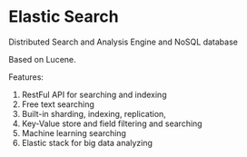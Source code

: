 # Elastic Search

Distributed Search and Analysis Engine and NoSQL database

Based on Lucene.

Features:
1. RestFul API for searching and indexing
1. Free text searching
1. Built-in sharding, indexing, replication,
1. Key-Value store and field filtering and searching
1. Machine learning searching
1. Elastic stack for big data analyzing